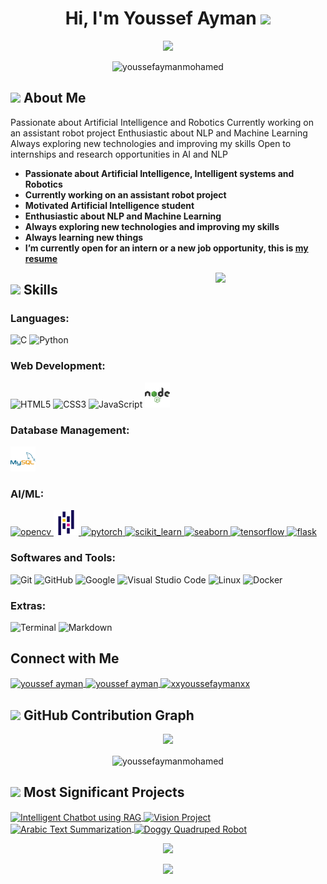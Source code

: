 <h1 align="center"><b>Hi, I'm Youssef Ayman </b><img src="https://media.giphy.com/media/hvRJCLFzcasrR4ia7z/giphy.gif" width="35"></h1>

<p align="center">
  <a href="https://github.com/DenverCoder1/readme-typing-svg">
    <img src="https://readme-typing-svg.herokuapp.com?font=Roboto&color=cyan&size=25&center=true&vCenter=true&width=600&height=100&lines=AI+Student;Intelligent+Systems+Engineer,;Active+Learner/Researcher/Ai+enthusiast,;Loves+to+learn+new+stuff..<3">
  </a>
</p>

<p align="center">
  <img src="https://komarev.com/ghpvc/?username=youssefaymanmohamed&color=blue" alt="youssefaymanmohamed" />
</p>


## <img src="https://i.pinimg.com/originals/3f/7e/4e/3f7e4eff7c96e9fe4b8b4b1ff3f7bdb5.gif" width="7.5%"> About Me


Passionate about Artificial Intelligence and Robotics
Currently working on an assistant robot project
Enthusiastic about NLP and Machine Learning
Always exploring new technologies and improving my skills
Open to internships and research opportunities in AI and NLP

- **Passionate about Artificial Intelligence, Intelligent systems and Robotics**
- **Currently working on an assistant robot project**
- **Motivated Artificial Intelligence student**
- **Enthusiastic about NLP and Machine Learning**
- **Always exploring new technologies and improving my skills**
- **Always learning new things**
- **I’m currently open for an intern or a new job opportunity, this is [my resume](https://drive.google.com/file/d/1hH650UWMiHQSpDtqlWH_OgSHV-dHU4nb/view?usp=sharing)**

<img align="right" src="https://github.com/7oSkaaa/7oSkaaa/blob/main/Images/Right_Side.gif?raw=true" width="35%">

## <img src="https://media2.giphy.com/media/QssGEmpkyEOhBCb7e1/giphy.gif?cid=ecf05e47a0n3gi1bfqntqmob8g9aid1oyj2wr3ds3mg700bl&rid=giphy.gif" width="25"><b> Skills</b>

### Languages:
![C](https://img.shields.io/badge/C%20-%232370ED.svg?style=for-the-badge&logo=c&logoColor=white)
![Python](https://img.shields.io/badge/Python%20-%2314354C.svg?style=for-the-badge&logo=python&logoColor=white)

### Web Development:
![HTML5](https://img.shields.io/badge/HTML5%20-%23E34F26.svg?style=for-the-badge&logo=html5&logoColor=white)
![CSS3](https://img.shields.io/badge/CSS%20-%231572B6.svg?style=for-the-badge&logo=css3&logoColor=white)
![JavaScript](https://img.shields.io/badge/JavaScript%20-%23F7DF1E.svg?style=for-the-badge&logo=javascript&logoColor=black)
<a href="https://nodejs.org" target="_blank" rel="noreferrer"> 
  <img src="https://raw.githubusercontent.com/devicons/devicon/master/icons/nodejs/nodejs-original-wordmark.svg" alt="nodejs" width="40" height="40"/> 
</a>

### Database Management:
<a href="https://www.mysql.com/" target="_blank" rel="noreferrer"> 
  <img src="https://raw.githubusercontent.com/devicons/devicon/master/icons/mysql/mysql-original-wordmark.svg" alt="mysql" width="40" height="40"/> 
</a>

### AI/ML:
<a href="https://opencv.org/" target="_blank" rel="noreferrer"> 
  <img src="https://www.vectorlogo.zone/logos/opencv/opencv-icon.svg" alt="opencv" width="40" height="40"/> 
</a>
<a href="https://pandas.pydata.org/" target="_blank" rel="noreferrer"> 
  <img src="https://raw.githubusercontent.com/devicons/devicon/2ae2a900d2f041da66e950e4d48052658d850630/icons/pandas/pandas-original.svg" alt="pandas" width="40" height="40"/> 
</a>
<a href="https://pytorch.org/" target="_blank" rel="noreferrer"> 
  <img src="https://www.vectorlogo.zone/logos/pytorch/pytorch-icon.svg" alt="pytorch" width="40" height="40"/> 
</a>
<a href="https://scikit-learn.org/" target="_blank" rel="noreferrer"> 
  <img src="https://upload.wikimedia.org/wikipedia/commons/0/05/Scikit_learn_logo_small.svg" alt="scikit_learn" width="40" height="40"/> 
</a>
<a href="https://seaborn.pydata.org/" target="_blank" rel="noreferrer"> 
  <img src="https://seaborn.pydata.org/_images/logo-mark-lightbg.svg" alt="seaborn" width="40" height="40"/> 
</a>
<a href="https://www.tensorflow.org" target="_blank" rel="noreferrer"> 
  <img src="https://www.vectorlogo.zone/logos/tensorflow/tensorflow-icon.svg" alt="tensorflow" width="40" height="40"/> 
</a>
<a href="https://flask.palletsprojects.com/" target="_blank" rel="noreferrer"> 
  <img src="https://www.vectorlogo.zone/logos/pocoo_flask/pocoo_flask-icon.svg" alt="flask" width="40" height="40"/> 
</a>

### Softwares and Tools:
![Git](https://img.shields.io/badge/git-%23F05033.svg?style=for-the-badge&logo=git&logoColor=white)
![GitHub](https://img.shields.io/badge/github-%23121011.svg?style=for-the-badge&logo=github&logoColor=white)
![Google](https://img.shields.io/badge/google-%234285F4.svg?style=for-the-badge&logo=google&logoColor=white)
![Visual Studio Code](https://img.shields.io/badge/Visual%20Studio%20Code-0078d7.svg?style=for-the-badge&logo=visual-studio-code&logoColor=white)
![Linux](https://img.shields.io/badge/Linux-FCC624?style=for-the-badge&logo=linux&logoColor=black)
![Docker](https://img.shields.io/badge/Docker-FCC624?style=for-the-badge&logo=docker&logoColor=black)

### Extras:
![Terminal](https://img.shields.io/badge/Terminal-%23054020?style=for-the-badge&logo=gnu-bash&logoColor=white)
![Markdown](https://img.shields.io/badge/markdown-%23000000.svg?style=for-the-badge&logo=markdown&logoColor=white)   

## Connect with Me

  <a href="https://www.linkedin.com/in/youssef-ayman-mohamed/" target="blank">
    <img align="center" src="https://raw.githubusercontent.com/rahuldkjain/github-profile-readme-generator/master/src/images/icons/Social/linked-in-alt.svg" alt="youssef ayman" height="30" width="40" />

  <a href="https://www.facebook.com/spooki210" target="blank">
    <img align="center" src="https://raw.githubusercontent.com/rahuldkjain/github-profile-readme-generator/master/src/images/icons/Social/facebook.svg" alt="youssef ayman" height="30" width="40" />
  </a>
  <a href="https://www.instagram.com/xxyoussefaymanxx" target="blank">
    <img align="center" src="https://raw.githubusercontent.com/rahuldkjain/github-profile-readme-generator/master/src/images/icons/Social/instagram.svg" alt="xxyoussefaymanxx" height="30" width="40" />
  </a>
</p>

## <img src="https://github.githubassets.com/images/modules/logos_page/GitHub-Mark.png" width="25"><b> GitHub Contribution Graph</b>

<p align="center">
  <a href="https://github.com/ashutosh00710/github-readme-activity-graph">
    <img src="https://github-readme-activity-graph.vercel.app/graph?username=youssefaymanmohamed&custom_title=Youssef's%20Contribution%20Graph&hide_border=true&theme=react-dark">
  </a>
</p>


<p align="center">
  <img align="center" src="https://github-readme-stats.vercel.app/api/top-langs?username=youssefaymanmohamed&show_icons=true&theme=dark&locale=en&layout=compact" alt="youssefaymanmohamed" />
</p>


## <img src="https://github.githubassets.com/images/modules/logos_page/GitHub-Mark.png" width="25"><b> Most Significant Projects</b>

<p align="left">
  <a href="https://github.com/youssefaymanmohamed/NismoGen-Chatbot" target="_blank">
    <img align="center" src="https://github-readme-stats.vercel.app/api/pin/?username=youssefaymanmohamed&repo=NismoGen-Chatbot&theme=dark" alt="Intelligent Chatbot using RAG" />
  </a>
  <a href="https://github.com/youssefaymanmohamed/TrafficSign_Classifier" target="_blank">
    <img align="center" src="https://github-readme-stats.vercel.app/api/pin/?username=youssefaymanmohamed&repo=TrafficSign_Classifier&theme=dark" alt="Vision Project" />
  </a>
  <a href="https://github.com/youssefaymanmohamed/Arabic-Text-Summerization" target="_blank">
    <img align="center" src="https://github-readme-stats.vercel.app/api/pin/?username=youssefaymanmohamed&repo=Arabic-Text-Summerization&theme=dark" alt="Arabic Text Summarization" />
  </a>
  <a href="https://github.com/youssefaymanmohamed/doggy" target="_blank">
    <img align="center" src="https://github-readme-stats.vercel.app/api/pin/?username=youssefaymanmohamed&repo=doggy&theme=dark" alt="Doggy Quadruped Robot" />
  </a>
</p>

<p align="center">
  <a href="https://github.com/youssefaymanmohamed/?tab=repositories" target="_blank">
    <img src="https://img.shields.io/badge/-More%20Projects-000?style=for-the-badge&logo=github&logoColor=white">
  </a>
</p>

<p align="center">
  <a href="https://github.com/Geo-y20">
    <img src="https://readme-typing-svg.herokuapp.com?font=Roboto&color=cyan&size=25&center=true&vCenter=true&width=600&height=50&lines=Thanks+for+watching!">
  </a>
</p>
